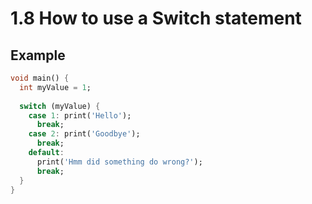 # 1.8 How to use a Switch statement

## Example

```dart
void main() {
  int myValue = 1;
  
  switch (myValue) {
    case 1: print('Hello');
      break;
    case 2: print('Goodbye');
      break;
    default:
      print('Hmm did something do wrong?');
      break;
  }
}
```
